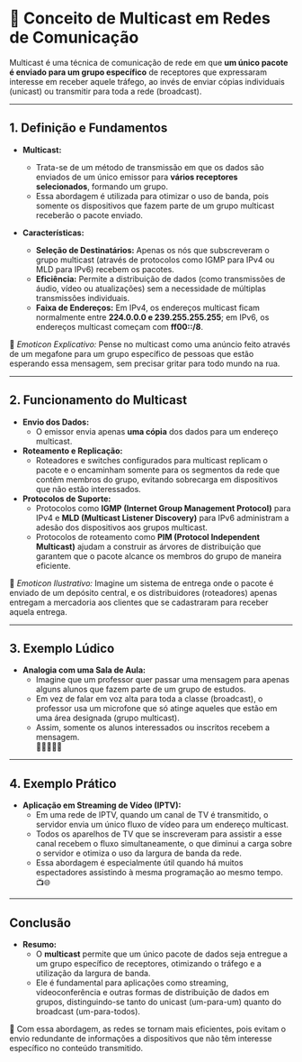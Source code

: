 # 📡 Conceito de Multicast em Redes de Comunicação

Multicast é uma técnica de comunicação de rede em que **um único pacote é enviado para um grupo específico** de receptores que expressaram interesse em receber aquele tráfego, ao invés de enviar cópias individuais (unicast) ou transmitir para toda a rede (broadcast).

---

## 1. Definição e Fundamentos

- **Multicast:**  
  - Trata-se de um método de transmissão em que os dados são enviados de um único emissor para **vários receptores selecionados**, formando um grupo.  
  - Essa abordagem é utilizada para otimizar o uso de banda, pois somente os dispositivos que fazem parte de um grupo multicast receberão o pacote enviado.
  
- **Características:**  
  - **Seleção de Destinatários:** Apenas os nós que subscreveram o grupo multicast (através de protocolos como IGMP para IPv4 ou MLD para IPv6) recebem os pacotes.  
  - **Eficiência:** Permite a distribuição de dados (como transmissões de áudio, vídeo ou atualizações) sem a necessidade de múltiplas transmissões individuais.  
  - **Faixa de Endereços:** Em IPv4, os endereços multicast ficam normalmente entre **224.0.0.0 e 239.255.255.255**; em IPv6, os endereços multicast começam com **ff00::/8**.

📡 *Emoticon Explicativo:* Pense no multicast como uma anúncio feito através de um megafone para um grupo específico de pessoas que estão esperando essa mensagem, sem precisar gritar para todo mundo na rua.

---

## 2. Funcionamento do Multicast

- **Envio dos Dados:**  
  - O emissor envia apenas **uma cópia** dos dados para um endereço multicast.
- **Roteamento e Replicação:**  
  - Roteadores e switches configurados para multicast replicam o pacote e o encaminham somente para os segmentos da rede que contêm membros do grupo, evitando sobrecarga em dispositivos que não estão interessados.
- **Protocolos de Suporte:**  
  - Protocolos como **IGMP (Internet Group Management Protocol)** para IPv4 e **MLD (Multicast Listener Discovery)** para IPv6 administram a adesão dos dispositivos aos grupos multicast.  
  - Protocolos de roteamento como **PIM (Protocol Independent Multicast)** ajudam a construir as árvores de distribuição que garantem que o pacote alcance os membros do grupo de maneira eficiente.

🚀 *Emoticon Ilustrativo:* Imagine um sistema de entrega onde o pacote é enviado de um depósito central, e os distribuidores (roteadores) apenas entregam a mercadoria aos clientes que se cadastraram para receber aquela entrega.

---

## 3. Exemplo Lúdico

- **Analogia com uma Sala de Aula:**  
  - Imagine que um professor quer passar uma mensagem para apenas alguns alunos que fazem parte de um grupo de estudos.  
  - Em vez de falar em voz alta para toda a classe (broadcast), o professor usa um microfone que só atinge aqueles que estão em uma área designada (grupo multicast).  
  - Assim, somente os alunos interessados ou inscritos recebem a mensagem.  
  📢👩‍🏫👨‍🎓

---

## 4. Exemplo Prático

- **Aplicação em Streaming de Vídeo (IPTV):**  
  - Em uma rede de IPTV, quando um canal de TV é transmitido, o servidor envia um único fluxo de vídeo para um endereço multicast.  
  - Todos os aparelhos de TV que se inscreveram para assistir a esse canal recebem o fluxo simultaneamente, o que diminui a carga sobre o servidor e otimiza o uso da largura de banda da rede.  
  - Essa abordagem é especialmente útil quando há muitos espectadores assistindo à mesma programação ao mesmo tempo.  
  📺🌐

---

## Conclusão

- **Resumo:**  
  - O **multicast** permite que um único pacote de dados seja entregue a um grupo específico de receptores, otimizando o tráfego e a utilização da largura de banda.  
  - Ele é fundamental para aplicações como streaming, videoconferência e outras formas de distribuição de dados em grupos, distinguindo-se tanto do unicast (um-para-um) quanto do broadcast (um-para-todos).

🌟 Com essa abordagem, as redes se tornam mais eficientes, pois evitam o envio redundante de informações a dispositivos que não têm interesse específico no conteúdo transmitido.